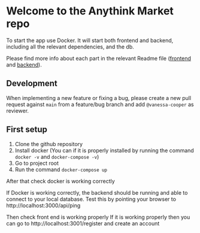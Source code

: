 # Welcome to the Anythink Market repo

To start the app use Docker. It will start both frontend and backend, including all the relevant dependencies, and the db.

Please find more info about each part in the relevant Readme file ([frontend](frontend/readme.md) and [backend](backend/README.md)).

## Development

When implementing a new feature or fixing a bug, please create a new pull request against `main` from a feature/bug branch and add `@vanessa-cooper` as reviewer.

## First setup

1. Clone the github repository
2. Install docker (You can if it is properly installed by running the command <code>docker -v</code> and <code>docker-compose -v</code>)
3. Go to project root 
4. Run the command <code>docker-compose up</code>

After that check docker is working correctly

If Docker is working correctly, the backend should be running and able to connect to your local database.
Test this by pointing your browser to http://localhost:3000/api/ping

Then check front end is working properly
If it is working properly then you can go to http://localhost:3001/register and create an account

